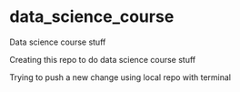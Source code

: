 # data_science_course
Data science course stuff

Creating this repo to do data science course stuff

Trying to push a new change using local repo with terminal
